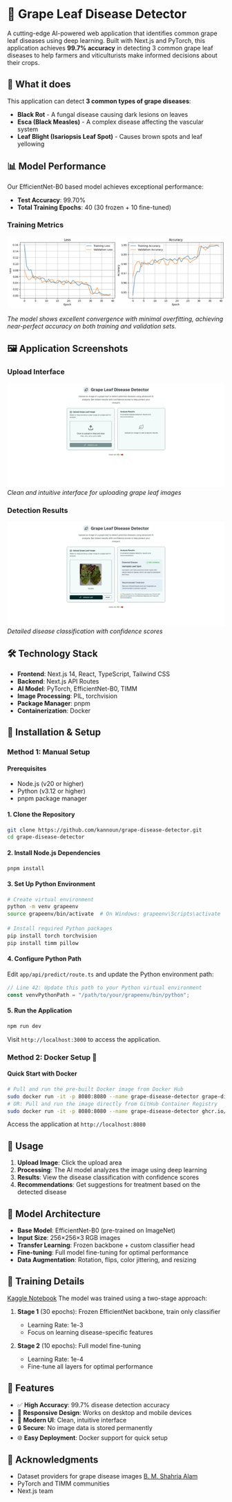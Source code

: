 # 🍇 Grape Leaf Disease Detector

A cutting-edge AI-powered web application that identifies common grape leaf diseases using deep learning. Built with Next.js and PyTorch, this application achieves **99.7% accuracy** in detecting 3 common grape leaf diseases to help farmers and viticulturists make informed decisions about their crops.
## 🎯 What it does

This application can detect **3 common types of grape diseases**:
- **Black Rot** - A fungal disease causing dark lesions on leaves
- **Esca (Black Measles)** - A complex disease affecting the vascular system
- **Leaf Blight (Isariopsis Leaf Spot)** - Causes brown spots and leaf yellowing

## 📊 Model Performance

Our EfficientNet-B0 based model achieves exceptional performance:

- **Test Accuracy**: 99.70%
- **Total Training Epochs**: 40 (30 frozen + 10 fine-tuned)

### Training Metrics
![Training Results](Screenshots/training_chart.png)

*The model shows excellent convergence with minimal overfitting, achieving near-perfect accuracy on both training and validation sets.*

## 🖼️ Application Screenshots

### Upload Interface
![Main Upload Page](Screenshots/Screenshot1.jpeg)
*Clean and intuitive interface for uploading grape leaf images*

### Detection Results
![Detection Results](Screenshots/Screenshot2.jpeg)
*Detailed disease classification with confidence scores*

## 🛠️ Technology Stack

- **Frontend**: Next.js 14, React, TypeScript, Tailwind CSS
- **Backend**: Next.js API Routes
- **AI Model**: PyTorch, EfficientNet-B0, TIMM
- **Image Processing**: PIL, torchvision
- **Package Manager**: pnpm
- **Containerization**: Docker

## 🚀 Installation & Setup

### Method 1: Manual Setup

#### Prerequisites
- Node.js (v20 or higher)
- Python (v3.12 or higher)
- pnpm package manager

#### 1. Clone the Repository
```bash
git clone https://github.com/kannoun/grape-disease-detector.git
cd grape-disease-detector
```

#### 2. Install Node.js Dependencies
```bash
pnpm install
```

#### 3. Set Up Python Environment
```bash
# Create virtual environment
python -m venv grapeenv
source grapeenv/bin/activate  # On Windows: grapeenv\Scripts\activate

# Install required Python packages
pip install torch torchvision
pip install timm pillow
```

#### 4. Configure Python Path
Edit `app/api/predict/route.ts` and update the Python environment path:

```typescript
// Line 42: Update this path to your Python virtual environment
const venvPythonPath = "/path/to/your/grapeenv/bin/python";
```

#### 5. Run the Application
```bash
npm run dev
```

Visit `http://localhost:3000` to access the application.

### Method 2: Docker Setup 🐳

#### Quick Start with Docker
```bash
# Pull and run the pre-built Docker image from Docker Hub
sudo docker run -it -p 8080:8080 --name grape-disease-detector grape-disease-detector-image:v2
# OR: Pull and run the image directly from GitHub Container Registry
sudo docker run -it -p 8080:8080 --name grape-disease-detector ghcr.io/kannoun/grape-disease-detector:v2
```

Access the application at `http://localhost:8080`


## 📖 Usage

1. **Upload Image**: Click the upload area
2. **Processing**: The AI model analyzes the image using deep learning
3. **Results**: View the disease classification with confidence scores
4. **Recommendations**: Get suggestions for treatment based on the detected disease

## 🎯 Model Architecture

- **Base Model**: EfficientNet-B0 (pre-trained on ImageNet)
- **Input Size**: 256×256×3 RGB images
- **Transfer Learning**: Frozen backbone + custom classifier head
- **Fine-tuning**: Full model fine-tuning for optimal performance
- **Data Augmentation**: Rotation, flips, color jittering, and resizing

## 🔬 Training Details 
[Kaggle Notebook](https://www.kaggle.com/code/kannoun/grape-leaf-disease-accuracy-99)
The model was trained using a two-stage approach:

1. **Stage 1** (30 epochs): Frozen EfficientNet backbone, train only classifier
   - Learning Rate: 1e-3
   - Focus on learning disease-specific features

2. **Stage 2** (10 epochs): Full model fine-tuning
   - Learning Rate: 1e-4
   - Fine-tune all layers for optimal performance

## 🌟 Features

- ✅ **High Accuracy**: 99.7% disease detection accuracy
- 📱 **Responsive Design**: Works on desktop and mobile devices
- 🎨 **Modern UI**: Clean, intuitive interface
- 🔒 **Secure**: No image data is stored permanently
- 🌐 **Easy Deployment**: Docker support for quick setup



## 🙏 Acknowledgments

- Dataset providers for grape disease images [B. M. Shahria Alam](https://www.kaggle.com/datasets/bmshahriaalam/grape-leaf-disease)
- PyTorch and TIMM communities
- Next.js team
